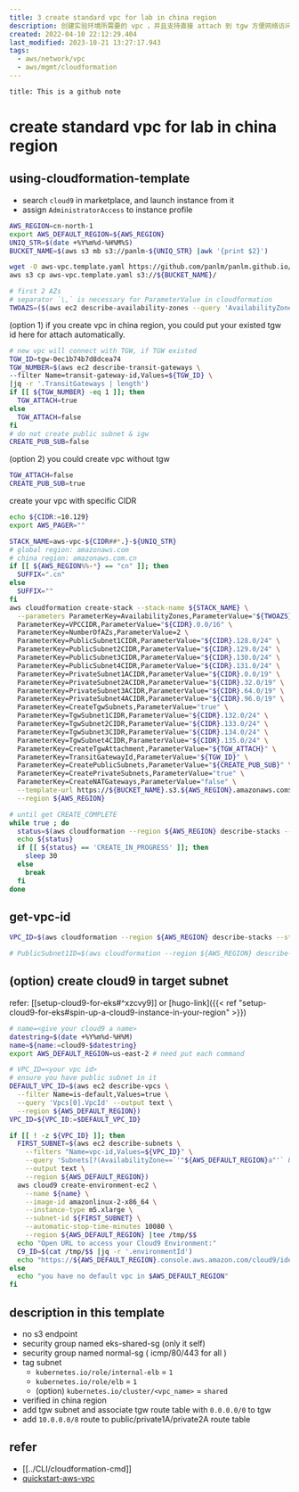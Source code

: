 ```yaml
---
title: 3 create standard vpc for lab in china region
description: 创建实验环境所需要的 vpc ，并且支持直接 attach 到 tgw 方便网络访问
created: 2022-04-10 22:12:29.404
last_modified: 2023-10-21 13:27:17.943
tags:
  - aws/network/vpc
  - aws/mgmt/cloudformation
---
```


```ad-attention
title: This is a github note

```

# create standard vpc for lab in china region

## using-cloudformation-template

- search `cloud9` in marketplace, and launch instance from it
- assign `AdministratorAccess` to instance profile

```sh
AWS_REGION=cn-north-1
export AWS_DEFAULT_REGION=${AWS_REGION}
UNIQ_STR=$(date +%Y%m%d-%H%M%S)
BUCKET_NAME=$(aws s3 mb s3://panlm-${UNIQ_STR} |awk '{print $2}')

wget -O aws-vpc.template.yaml https://github.com/panlm/panlm.github.io/raw/main/content/100-eks-infra/110-eks-cluster/aws-vpc.template.yaml
aws s3 cp aws-vpc.template.yaml s3://${BUCKET_NAME}/

# first 2 AZs
# separator `\,` is necessary for ParameterValue in cloudformation
TWOAZS=($(aws ec2 describe-availability-zones --query 'AvailabilityZones[].ZoneName' --output text |xargs -n 1 |sed -n '1,2p' |xargs |sed 's/ /\\,/g'))

```

(option 1) if you create vpc in china region, you could put your existed tgw id here for attach automatically.
```sh
# new vpc will connect with TGW, if TGW existed
TGW_ID=tgw-0ec1b74b7d8dcea74
TGW_NUMBER=$(aws ec2 describe-transit-gateways \
--filter Name=transit-gateway-id,Values=${TGW_ID} \
|jq -r '.TransitGateways | length')
if [[ ${TGW_NUMBER} -eq 1 ]]; then
  TGW_ATTACH=true
else
  TGW_ATTACH=false
fi
# do not create public subnet & igw
CREATE_PUB_SUB=false

```

(option 2) you could create vpc without tgw
```sh
TGW_ATTACH=false
CREATE_PUB_SUB=true
```

create your vpc with specific CIDR
```sh
echo ${CIDR:=10.129}
export AWS_PAGER=""

STACK_NAME=aws-vpc-${CIDR##*.}-${UNIQ_STR}
# global region: amazonaws.com
# china region: amazonaws.com.cn
if [[ ${AWS_REGION%%-*} == "cn" ]]; then
  SUFFIX=".cn"
else
  SUFFIX=""
fi
aws cloudformation create-stack --stack-name ${STACK_NAME} \
  --parameters ParameterKey=AvailabilityZones,ParameterValue="${TWOAZS}" \
  ParameterKey=VPCCIDR,ParameterValue="${CIDR}.0.0/16" \
  ParameterKey=NumberOfAZs,ParameterValue=2 \
  ParameterKey=PublicSubnet1CIDR,ParameterValue="${CIDR}.128.0/24" \
  ParameterKey=PublicSubnet2CIDR,ParameterValue="${CIDR}.129.0/24" \
  ParameterKey=PublicSubnet3CIDR,ParameterValue="${CIDR}.130.0/24" \
  ParameterKey=PublicSubnet4CIDR,ParameterValue="${CIDR}.131.0/24" \
  ParameterKey=PrivateSubnet1ACIDR,ParameterValue="${CIDR}.0.0/19" \
  ParameterKey=PrivateSubnet2ACIDR,ParameterValue="${CIDR}.32.0/19" \
  ParameterKey=PrivateSubnet3ACIDR,ParameterValue="${CIDR}.64.0/19" \
  ParameterKey=PrivateSubnet4ACIDR,ParameterValue="${CIDR}.96.0/19" \
  ParameterKey=CreateTgwSubnets,ParameterValue="true" \
  ParameterKey=TgwSubnet1CIDR,ParameterValue="${CIDR}.132.0/24" \
  ParameterKey=TgwSubnet2CIDR,ParameterValue="${CIDR}.133.0/24" \
  ParameterKey=TgwSubnet3CIDR,ParameterValue="${CIDR}.134.0/24" \
  ParameterKey=TgwSubnet4CIDR,ParameterValue="${CIDR}.135.0/24" \
  ParameterKey=CreateTgwAttachment,ParameterValue="${TGW_ATTACH}" \
  ParameterKey=TransitGatewayId,ParameterValue="${TGW_ID}" \
  ParameterKey=CreatePublicSubnets,ParameterValue="${CREATE_PUB_SUB}" \
  ParameterKey=CreatePrivateSubnets,ParameterValue="true" \
  ParameterKey=CreateNATGateways,ParameterValue="false" \
  --template-url https://${BUCKET_NAME}.s3.${AWS_REGION}.amazonaws.com${SUFFIX}/aws-vpc.template.yaml \
  --region ${AWS_REGION}

# until get CREATE_COMPLETE
while true ; do
  status=$(aws cloudformation --region ${AWS_REGION} describe-stacks --stack-name ${STACK_NAME} --query 'Stacks[0].StackStatus' --output text)
  echo ${status}
  if [[ ${status} == 'CREATE_IN_PROGRESS' ]]; then
    sleep 30
  else
    break
  fi
done

```

## get-vpc-id

```sh
VPC_ID=$(aws cloudformation --region ${AWS_REGION} describe-stacks --stack-name ${STACK_NAME} --query 'Stacks[0].Outputs[?OutputKey==`VPCID`].OutputValue' --output text)

# PublicSubnet1ID=$(aws cloudformation --region ${AWS_REGION} describe-stacks --stack-name ${STACK_NAME} --query 'Stacks[0].Outputs[?OutputKey==`PublicSubnet1ID`].OutputValue' --output text)

```

## (option) create cloud9 in target subnet 
refer: [[setup-cloud9-for-eks#^xzcvy9]] or [hugo-link]({{< ref "setup-cloud9-for-eks#spin-up-a-cloud9-instance-in-your-region" >}}) 

```sh
# name=<give your cloud9 a name>
datestring=$(date +%Y%m%d-%H%M)
name=${name:=cloud9-$datestring}
export AWS_DEFAULT_REGION=us-east-2 # need put each command

# VPC_ID=<your vpc id> 
# ensure you have public subnet in it
DEFAULT_VPC_ID=$(aws ec2 describe-vpcs \
  --filter Name=is-default,Values=true \
  --query 'Vpcs[0].VpcId' --output text \
  --region ${AWS_DEFAULT_REGION})
VPC_ID=${VPC_ID:=$DEFAULT_VPC_ID}

if [[ ! -z ${VPC_ID} ]]; then
  FIRST_SUBNET=$(aws ec2 describe-subnets \
    --filters "Name=vpc-id,Values=${VPC_ID}" \
    --query 'Subnets[?(AvailabilityZone==`'"${AWS_DEFAULT_REGION}a"'` && MapPublicIpOnLaunch==`true`)].SubnetId' \
    --output text \
    --region ${AWS_DEFAULT_REGION})
  aws cloud9 create-environment-ec2 \
    --name ${name} \
    --image-id amazonlinux-2-x86_64 \
    --instance-type m5.xlarge \
    --subnet-id ${FIRST_SUBNET} \
    --automatic-stop-time-minutes 10080 \
    --region ${AWS_DEFAULT_REGION} |tee /tmp/$$
  echo "Open URL to access your Cloud9 Environment:"
  C9_ID=$(cat /tmp/$$ |jq -r '.environmentId')
  echo "https://${AWS_DEFAULT_REGION}.console.aws.amazon.com/cloud9/ide/${C9_ID}"
else
  echo "you have no default vpc in $AWS_DEFAULT_REGION"
fi

```

## description in this template

- no s3 endpoint
- security group named eks-shared-sg (only it self)
- security group named normal-sg ( icmp/80/443 for all )
- tag subnet 
    - `kubernetes.io/role/internal-elb` = `1`
    - `kubernetes.io/role/elb` = `1`
    - (option) `kubernetes.io/cluster/<vpc_name>` = `shared`
- verified in china region
- add tgw subnet and associate tgw route table with `0.0.0.0/0` to tgw
- add `10.0.0.0/8` route to public/private1A/private2A route table

## refer

- [[../CLI/cloudformation-cmd]] 
- [quickstart-aws-vpc](https://aws-quickstart.github.io/quickstart-aws-vpc/) 




